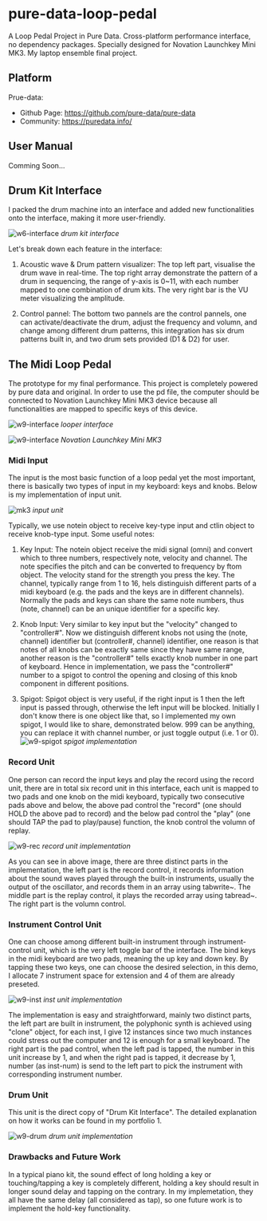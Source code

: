 # pure-data-loop-pedal
A Loop Pedal Project in Pure Data. Cross-platform performance interface, no dependency packages. Specially designed for Novation Launchkey Mini MK3. My laptop ensemble final project.

## Platform
Prue-data:
- Github Page: https://github.com/pure-data/pure-data
- Community: https://puredata.info/

## User Manual
Comming Soon...

## Drum Kit Interface
I packed the drum machine into an interface and added new functionalities onto the interface, making it more user-friendly. 

![w6-interface](./extra-files/w6-interface.png) *drum kit interface*

Let's break down each feature in the interface:

1. Acoustic wave & Drum pattern visualizer: The top left part, visualise the drum wave in real-time. The top right array demonstrate the pattern of a drum in sequencing, the range of y-axis is 0~11, with each number mapped to one combination of drum kits. The very right bar is the VU meter visualizing the amplitude.

2. Control pannel: The bottom two pannels are the control pannels, one can activate/deactivate the drum, adjust the frequency and volumn, and change among different drum patterns, this integration has six drum patterns built in, and two drum sets provided (D1 & D2) for user.

## The Midi Loop Pedal
The prototype for my final performance. This project is completely powered by pure data and original. In order to use the pd file, the computer should be connected to Novation Launchkey Mini MK3 device because all functionalities are mapped to specific keys of this device.

![w9-interface](./extra-files/w9-interface.png) *looper interface*

![w9-interface](./extra-files/mk3.png) *Novation Launchkey Mini MK3*

### Midi Input
The input is the most basic function of a loop pedal yet the most important, there is basically two types of input in my keyboard: keys and knobs. Below is my implementation of input unit.

![mk3](./extra-files/w9-input.png) *input unit*

Typically, we use notein object to receive key-type input and ctlin object to receive knob-type input. Some useful notes:

1. Key Input: The notein object receive the midi signal (omni) and convert which to three numbers, respectively note, velocity and channel. The note specifies the pitch and can be converted to frequency by ftom object. The velocity stand for the strength you press the key. The channel, typically range from 1 to 16, hels distinguish different parts of a midi keyboard (e.g. the pads and the keys are in different channels). Normally the pads and keys can share the same note numbers, thus (note, channel) can be an unique identifier for a specific key.

2. Knob Input: Very similar to key input but the "velocity" changed to "controller#". Now we distinguish different knobs not using the (note, channel) identifier but (controller#, channel) identifier, one reason is that notes of all knobs can be exactly same since they have same range, another reason is the "controller#" tells exactly knob number in one part of keyboard. Hence in implementation, we pass the "controller#" number to a spigot to control the opening and closing of this knob component in different positions. 

3. Spigot: Spigot object is very useful, if the right input is 1 then the left input is passed through, otherwise the left input will be blocked. Initially I don't know there is one object like that, so I implemented my own spigot, I would like to share, demonstrated below. 999 can be anything, you can replace it with channel number, or just toggle output (i.e. 1 or 0).
![w9-spigot](./extra-files/w9-spigot.png) *spigot implementation*

### Record Unit
One person can record the input keys and play the record using the record unit, there are in total six record unit in this interface, each unit is mapped to two pads and one knob on the midi keyboard, typically two consecutive pads above and below, the above pad control the "record" (one should HOLD the above pad to record) and the below pad control the "play" (one should TAP the pad to play/pause) function, the knob control the volumn of replay.

![w9-rec](./extra-files/w9-rec-implementation.png) *record unit implementation*

As you can see in above image, there are three distinct parts in the implementation, the left part is the record control, it records information about the sound waves played through the built-in instruments, usually the output of the oscillator, and records them in an array using tabwrite~. The middle part is the replay control, it plays the recorded array using tabread~. The right part is the volumn control.

### Instrument Control Unit

One can choose among different built-in instrument through instrument-control unit, which is the very left toggle bar of the interface. The bind keys in the midi keyboard are two pads, meaning the up key and down key. By tapping these two keys, one can choose the desired selection, in this demo, I allocate 7 instrument space for extension and 4 of them are already preseted.

![w9-inst](./extra-files/w9-inst-implementation.png) *inst unit implementation*

The implementation is easy and straightforward, mainly two distinct parts, the left part are built in instrument, the polyphonic synth is achieved using "clone" object, for each inst, I give 12 instances since two much instances could stress out the computer and 12 is enough for a small keyboard. The right part is the pad control, when the left pad is tapped, the number in this unit increase by 1, and when the right pad is tapped, it decrease by 1, number (as inst-num) is send to the left part to pick the instrument with corresponding instrument number.

### Drum Unit

This unit is the direct copy of "Drum Kit Interface". The detailed explanation on how it works can be found in my portfolio 1.

![w9-drum](./extra-files/w9-drum-implementation.png) *drum unit implementation*

### Drawbacks and Future Work

In a typical piano kit, the sound effect of long holding a key or touching/tapping a key is completely different, holding a key should result in longer sound delay and tapping on the contrary. In my implemetation, they all have the same delay (all considered as tap), so one future work is to implement the hold-key functionality.
